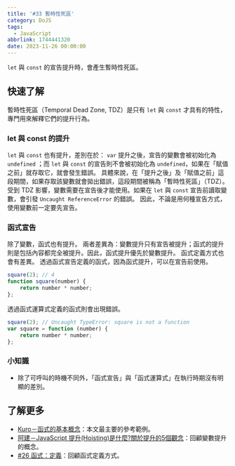 ```yaml
---
title: '#33 暫時性死區'
category: DoJS
tags:
  - JavaScript
abbrlink: 1744441320
date: 2023-11-26 00:00:00
---
```

`let` 與 `const` 的宣告提升時，會產生暫時性死區。
<!--more-->
## 快速了解
暫時性死區（Temporal Dead Zone, TDZ）是只有 `let` 與 `const` 才具有的特性，專門用來解釋它們的提升行為。
### let 與 const 的提升
 `let` 與 `const` 也有提升，差別在於： `var` 提升之後，宣告的變數會被初始化為 `undefined` ；而 `let` 與 `const` 的宣告則不會被初始化為 `undefined`，如果在「賦值之前」就存取它，就會發生錯誤。
具體來說，在「提升之後」及「賦值之前」這段期間，如果存取該變數就會拋出錯誤，這段期間被稱為「暫時性死區」（TDZ）。
受到 TDZ 影響，變數需要在宣告後才能使用。如果在 `let` 與 `const` 宣告前讀取變數，會引發 `Uncaught ReferenceError` 的錯誤。
因此，不論是用何種宣告方式，使用變數前一定要先宣告。
### 函式宣告
除了變數，函式也有提升。
兩者差異為：變數提升只有宣告被提升；函式的提升則是包括內容都完全被提升。因此，函式提升優先於變數提升。
函式定義方式也會有差異。
透過函式宣告定義的函式，因為函式提升，可以在宣告前使用。
```jsx
square(2); // 4
function square(number) {
    return number * number;
};
```
透過函式運算式定義的函式則會出現錯誤。
```jsx
square(2); // Uncaught TypeError: square is not a function
var square = function (number) {
    return number * number;
};
```
### 小知識
- 除了可呼叫的時機不同外，「函式宣告」與「函式運算式」在執行時期沒有明顯的差別。
## 了解更多
- [Kuro－函式的基本概念](https://ithelp.ithome.com.tw/articles/10191549)：本文最主要的參考範例。
- [阿建－JavaScript 提升(Hoisting)是什麼?關於提升的5個觀念](https://jianline.com/javascript-hoisting/)：回顧變數提升的概念。
- [#26 函式：定義](https://chunjull.github.io/javascript/20231119/115912181/)：回顧函式定義方式。